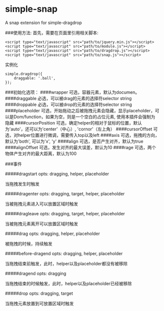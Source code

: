 simple-snap
=============

A snap extension for simple-dragdrop

###使用方法:
首先，需要在页面里引用相关脚本:
 ```
 <script type="text/javascript" src="path/to/jquery.min.js"></script>
 <script type="text/javascript" src="path/to/module.js"></script>
 <script type="text/javascript" src="path/to/dragdrop.js"></script>
 <script type="text/javascript" src="path/to/snap.js"></script>
```
实例化
```
simple.dragdrop({
    draggable: '.ball',
});
```
###初始化选项：
####wrapper
可选，容器元素，默认为documen。
####draggable
必选，可以被drag的元素的选择符selector string
####droppable
必选，可以被drop的元素的选择符selector string
####placeholder
可选，开始拖动之后被拖拽元素会隐藏，显示placeholder，可以是Dom/function，如果为空，则是一个空白的占位元素, 使用本插件会强制为隐藏
####cursorPosition
可选，确定helper的相对于鼠标的位置，默认为'auto'，还可以为'center'（中心）, 'cornor'（左上角）
####cursorOffset
可选，对helper位置进行微调，需要传入top以及left
####axis
可选，拖拽的方向，默认为'both', 可以为'x', 'y'
####align
可选，是否产生对齐，默认为true
####alignOffset
可选，发生对齐的最大误差，默认为10
####rage
可选，两个物体产生对齐的最大距离，默认为100

###事件

#####dragstart opts: dragging, helper, placeholder

当拖拽发生时触发

#####dragenter opts: dragging, target, helper, placeholder

当被拖拽元素进入可以放置区域时触发

#####dragleave opts: dragging, target, helper, placeholder

当被拖拽元素离开可以放置区域时触发

#####drag opts: dragging, helper, placeholder

被拖拽的时候，持续触发

#####before-dragend opts: dragging, helper, placeholder

当拖拽结束前触发，此时，helper以及placeholder都没有被移除

#####dragend opts: dragging

当拖拽结束的时候触发，此时，helper以及placeholder已经被移除

#####drop opts: dragging, target

当拖拽元素放置到可放置区域时触发
